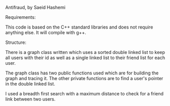 Antifraud, by Saeid Hashemi


Requirements:

This code is based on the C++ standard libraries and does not require anything else. It will compile with g++.

Structure:

There is a graph class written which uses a sorted double linked list to keep all users with their id as well as a single linked list to their friend list for each user.

The graph class has two public functions used which are for building the graph and tracing it. The other private functions are to find a user's pointer in the double linked list.

I used a breadth first search with a maximum distance to check for a friend link between two users. 
